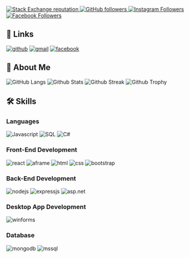 
<!--# <img src="animated/fox.gif" height="30" /> Hey, I'm Xuan <img src="animated/hands.gif" height="30" /> -->
<p align="left">
  <a href="https://stackoverflow.com/users/14002518">
    <img alt="Stack Exchange reputation" src="https://img.shields.io/stackexchange/stackoverflow/r/21890981?color=orange&label=reputation&logo=stackoverflow">
  </a>
  <!-- <a href="https://www.hackerrank.com/xuanco941">
    <img alt="HackerRank" src="https://img.shields.io/badge/hackerrank-15+-green?color=green&logo=hackerrank">
  </a> -->
  <a href="https://github.com/xuanco941?tab=followers">
    <img alt="GitHub followers" src="https://img.shields.io/github/followers/xuanco941?color=yellow&logo=github">
  </a>
  <!-- <a href="https://medium.com/@xuanco941">
    <img alt="Medium" src="https://img.shields.io/badge/medium-75+-green?color=green&logo=medium">
  </a>
  <a href="https://www.linkedin.com/in/xuanco941">
    <img alt="Linkedin followers" src="https://img.shields.io/badge/followers-1.1K-blue?color=blue&logo=linkedin">
  </a>
  <a href="https://xuanco941.me">
    <img alt="Portfolio" src="https://img.shields.io/badge/Portfolio_Views-3000-violet?color=indigo&logo=readme">
  </a> -->
  <a href="https://www.instagram.com/vibes.js">
    <img alt="Instagram Followers" src="https://img.shields.io/badge/followers-165-blue?color=violet&logo=instagram">
  </a>
    <a href="https://www.facebook.com/xuanco941">
    <img alt="Facebook Followers" src="https://img.shields.io/badge/friends-600-blue?color=green&logo=facebook">
  </a>
</p>

## 🔗 Links
[![github](https://img.shields.io/badge/GitHub-000000?style=for-the-badge&logo=GitHub&logoColor=white)](https://github.com/xuanco941)
[![gmail](https://img.shields.io/badge/Gmail-D14836?style=for-the-badge&logo=Gmail&logoColor=white)](mailto:xuanco941@gmail.com)
[![facebook](https://img.shields.io/badge/Facebook-2374e1?style=for-the-badge&logo=Facebook&logoColor=white)](https://facebook.com/xuanco941)


## 🚀 About Me

<!-- <img src="animated/light_1.gif" height="20px" />I majored in software engineering at Thuy Loi university, I have 2 years experience working with C# and javascript. -->

<!-- <ul>
<li/>I like to use my skills to support my team by automating existing manual processes or introducing new ones.</li>
<li/>I enjoy constantly improving my knowledge base by exploring new tools or collaborating with other developers.</li>
<li/>I am a curiosity driven individual and a fast learner.</li>
<li/>Applying my engineering skills to solve real life problems excites me.</li>
</ul> -->

![GitHub Langs](https://github-readme-stats.vercel.app/api/top-langs/?username=xuanco941&show_icons=true&hide_border=false&theme=jolly&count_private=true&include_all_commits=true&layout=compact)
![Github Stats](https://github-readme-stats.vercel.app/api?username=xuanco941&show_icons=true&hide_border=false&theme=jolly&count_private=true&include_all_commits=true)
![Github Streak](http://github-readme-streak-stats.herokuapp.com?user=xuanco941&theme=jolly&date_format=j%20M%5B%20Y%5D)
![Github Trophy](https://github-profile-trophy.vercel.app/?username=xuanco941&theme=discord)

## 🛠️ Skills

### Languages

![Javascript](https://img.shields.io/badge/JavaScript-323330?style=for-the-badge&logo=javascript&logoColor=F7DF1E)
![SQL](https://img.shields.io/badge/sql-62B962?style=for-the-badge&logo=sql&logoColor=white)
![C#](https://img.shields.io/badge/C%23-035375?style=for-the-badge&logo=C%20sharp&logoColor=white)

### Front-End Development

![react](https://img.shields.io/badge/React-20232A?style=for-the-badge&logo=react&logoColor=61DAFB)
![aframe](https://img.shields.io/badge/Aframe-EF2D5E?style=for-the-badge&logo=aframe&logoColor=white)
![html](https://img.shields.io/badge/HTML5-E34F26?style=for-the-badge&logo=html5&logoColor=white)
![css](https://img.shields.io/badge/CSS3-1572B6?style=for-the-badge&logo=css3&logoColor=white)
![bootstrap](https://img.shields.io/badge/Bootstrap-563D7C?style=for-the-badge&logo=bootstrap&logoColor=white)

### Back-End Development

![nodejs](https://img.shields.io/badge/Node.js-43853D?style=for-the-badge&logo=node.js&logoColor=white)
![expressjs](https://img.shields.io/badge/Express.js-20232A?style=for-the-badge&logo=express&logoColor=white)
![asp.net](https://img.shields.io/badge/ASP.NET-3366cc?style=for-the-badge&logo=.NET&logoColor=white)


### Desktop App Development

![winforms](https://img.shields.io/badge/Winforms-0078D4?style=for-the-badge&logo=windows&logoColor=white)


### Database

![mongodb](https://img.shields.io/badge/MongoDB-4EA94B?style=for-the-badge&logo=mongodb&logoColor=white)
![mssql](https://img.shields.io/badge/MS_SQL-999966?style=for-the-badge&logo=microsoft-sql-server&logoColor=white)

